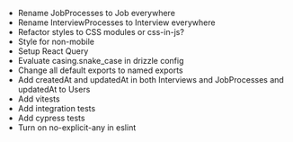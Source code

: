 - Rename JobProcesses to Job everywhere
- Rename InterviewProcesses to Interview everywhere
- Refactor styles to CSS modules or css-in-js?
- Style for non-mobile
- Setup React Query
- Evaluate casing.snake_case in drizzle config
- Change all default exports to named exports
- Add createdAt and updatedAt in both Interviews and JobProcesses and updatedAt to Users
- Add vitests
- Add integration tests
- Add cypress tests
- Turn on no-explicit-any in eslint